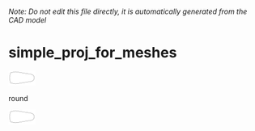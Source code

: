 ###### Note: Do not edit this file directly, it is automatically generated from the CAD model

# simple_proj_for_meshes

![](/project.svg)



 round 

![readme](/readme1719764021349.svg)





